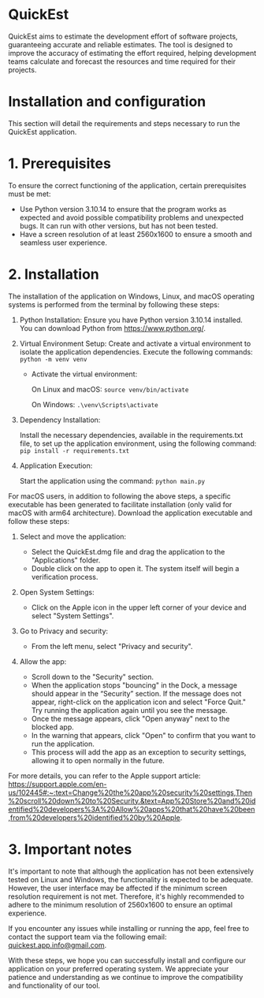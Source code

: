 # QuickEst
QuickEst aims to estimate the development effort of software projects, guaranteeing accurate and reliable estimates. The tool is designed to improve the accuracy of estimating the effort required, helping development teams calculate and forecast the resources and time required for their projects.

# Installation and configuration
 This section will detail the requirements and steps necessary to run the QuickEst application.
  # 1. Prerequisites
  To ensure the correct functioning of the application, certain prerequisites must be met:
  - Use Python version 3.10.14 to ensure that the program works as expected and avoid possible compatibility problems and unexpected bugs. It can run with other versions, but has not been tested.
  - Have a screen resolution of at least 2560x1600 to ensure a smooth and seamless user experience.
  # 2. Installation
  The installation of the application on Windows, Linux, and macOS operating systems is performed from the terminal by following these steps:
1. Python Installation:
     Ensure you have Python version 3.10.14 installed. You can download Python from https://www.python.org/.
2. Virtual Environment Setup:
     Create and activate a virtual environment to isolate the application dependencies. Execute the following commands:
     `python -m venv venv`
     - Activate the virtual environment:
       
       On Linux and macOS: `source venv/bin/activate`

       On Windows: `.\venv\Scripts\activate`
4. Dependency Installation:

   Install the necessary dependencies, available in the requirements.txt file, to set up the application environment, using the following command:
   `pip install -r requirements.txt`

5. Application Execution:

   Start the application using the command: `python main.py`
   
For macOS users, in addition to following the above steps, a specific executable has been generated to facilitate installation (only valid for macOS with arm64 architecture). Download the application executable and follow these steps:

1. Select and move the application:

   - Select the QuickEst.dmg file and drag the application to the "Applications" folder.
   - Double click on the app to open it. The system itself will begin a verification process. 

2. Open System Settings:

   - Click on the Apple icon in the upper left corner of your device and select "System Settings".

3. Go to Privacy and security: 

   - From the left menu, select "Privacy and security".

4. Allow the app:

   - Scroll down to the "Security" section.
   - When the application stops "bouncing" in the Dock, a message should appear in the “Security” section. If the message does not appear, right-click on the application icon and select "Force Quit." Try running the application again until you see the message.
   - Once the message appears, click "Open anyway" next to the blocked app.
   - In the warning that appears, click "Open" to confirm that you want to run the application.
   - This process will add the app as an exception to security settings, allowing it to open normally in the future.

For more details, you can refer to the Apple support article: https://support.apple.com/en-us/102445#:~:text=Change%20the%20app%20security%20settings,Then%20scroll%20down%20to%20Security.&text=App%20Store%20and%20identified%20developers%3A%20Allow%20apps%20that%20have%20been,from%20developers%20identified%20by%20Apple.

# 3. Important notes
It's important to note that although the application has not been extensively tested on Linux and Windows, the functionality is expected to be adequate. However, the user interface may be affected if the minimum screen resolution requirement is not met. Therefore, it's highly recommended to adhere to the minimum resolution of 2560x1600 to ensure an optimal experience.

If you encounter any issues while installing or running the app, feel free to contact the support team via the following email: quickest.app.info@gmail.com.

With these steps, we hope you can successfully install and configure our application on your preferred operating system. We appreciate your patience and understanding as we continue to improve the compatibility and functionality of our tool.
